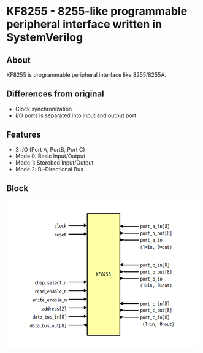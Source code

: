 # KF8255 - 8255-like programmable peripheral interface written in SystemVerilog

## About
KF8255 is programmable peripheral interface like 8255/8255A.

## Differences from original
- Clock synchronization
- I/O ports is separated into input and output port

## Features
- 3 I/O (Port A, PortB, Port C)
- Mode 0: Basic Input/Output
- Mode 1: Storobed Input/Output
- Mode 2: Bi-Directional Bus

## Block
![KF8255_block](DOC/img/KF8255_block.png)
